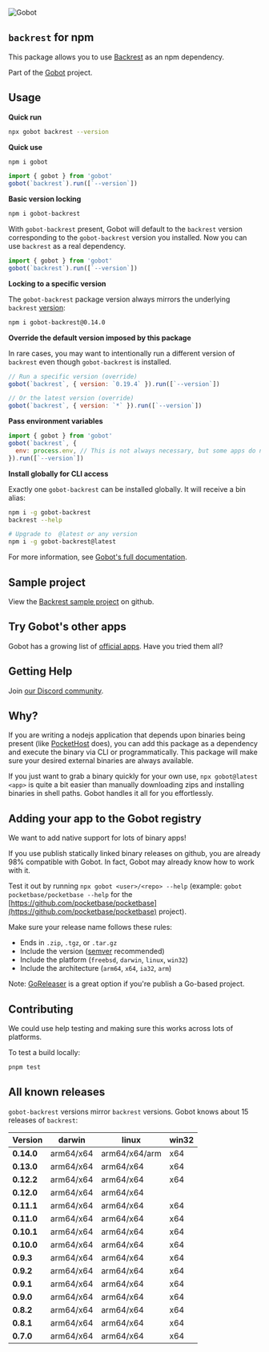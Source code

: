 ![Gobot](https://raw.githubusercontent.com/benallfree/gobot/v1.0.0-alpha.23/assets/gobot-banner-300x.png)

## `backrest` for npm

This package allows you to use [Backrest](https://github.com/garethgeorge/backrest) as an npm dependency.

Part of the [Gobot](https://www.npmjs.com/package/gobot) project.

## Usage

**Quick run**

```bash
npx gobot backrest --version
```

**Quick use**

```bash
npm i gobot
```

```js
import { gobot } from 'gobot'
gobot(`backrest`).run([`--version`])
```

**Basic version locking**

```bash
npm i gobot-backrest
```

With `gobot-backrest` present, Gobot will default to the `backrest` version corresponding to the `gobot-backrest` version you installed. Now you can use `backrest` as a real dependency.

```js
import { gobot } from 'gobot'
gobot(`backrest`).run([`--version`])
```

**Locking to a specific version**

The `gobot-backrest` package version always mirrors the underlying `backrest` [version](#known-versions):

```bash
npm i gobot-backrest@0.14.0
```

**Override the default version imposed by this package**

In rare cases, you may want to intentionally run a different version of `backrest` even though `gobot-backrest` is installed.

```js
// Run a specific version (override)
gobot(`backrest`, { version: `0.19.4` }).run([`--version`])

// Or the latest version (override)
gobot(`backrest`, { version: `*` }).run([`--version`])
```

**Pass environment variables**

```js
import { gobot } from 'gobot'
gobot(`backrest`, {
  env: process.env, // This is not always necessary, but some apps do need it
}).run([`--version`])
```

**Install globally for CLI access**

Exactly one `gobot-backrest` can be installed globally. It will receive a bin alias:

```bash
npm i -g gobot-backrest
backrest --help

# Upgrade to  @latest or any version
npm i -g gobot-backrest@latest
```

For more information, see [Gobot's full documentation](https://github.com/benallfree/gobot).



## Sample project

View the [Backrest sample project](https://github.com/benallfree/gobot/tree/v1.0.0-alpha.23/src/apps/backrest/sample-project) on github.

## Try Gobot's other apps

Gobot has a growing list of [official apps](https://www.npmjs.com/package/gobot#official-gobot-apps). Have you tried them all?

## Getting Help

Join [our Discord community](https://discord.gg/977kMmFnXc).

## Why?

If you are writing a nodejs application that depends upon binaries being present (like [PocketHost](https://github.com/pockethost/pockethost) does), you can add this package as a dependency and execute the binary via CLI or programmatically. This package will make sure your desired external binaries are always available.

If you just want to grab a binary quickly for your own use, `npx gobot@latest <app>` is quite a bit easier than manually downloading zips and installing binaries in shell paths. Gobot handles it all for you effortlessly.

## Adding your app to the Gobot registry

We want to add native support for lots of binary apps!

If you use publish statically linked binary releases on github, you are already 98% compatible with Gobot. In fact, Gobot may already know how to work with it.

Test it out by running `npx gobot <user>/<repo> --help` (example: `gobot pocketbase/pocketbase --help` for the [https://github.com/pocketbase/pocketbase](https://github.com/pocketbase/pocketbase) project).

Make sure your release name follows these rules:

- Ends in `.zip`, `.tgz`, or `.tar.gz`
- Include the version ([semver](https://semver.org) recommended)
- Include the platform (`freebsd`, `darwin`, `linux`, `win32`)
- Include the architecture (`arm64`, `x64`, `ia32`, `arm`)

Note: [GoReleaser](https://goreleaser.com/) is a great option if you're publish a Go-based project.

## Contributing

We could use help testing and making sure this works across lots of platforms.

To test a build locally:

```bash
pnpm test
```


## All known releases

`gobot-backrest` versions mirror `backrest` versions. Gobot knows about 15 releases of `backrest`:

| Version    | darwin    | linux         | win32 |
| ---------- | --------- | ------------- | ----- |
| **0.14.0** | arm64/x64 | arm64/x64/arm | x64   |
| **0.13.0** | arm64/x64 | arm64/x64     | x64   |
| **0.12.2** | arm64/x64 | arm64/x64     | x64   |
| **0.12.0** | arm64/x64 | arm64/x64     |       |
| **0.11.1** | arm64/x64 | arm64/x64     | x64   |
| **0.11.0** | arm64/x64 | arm64/x64     | x64   |
| **0.10.1** | arm64/x64 | arm64/x64     | x64   |
| **0.10.0** | arm64/x64 | arm64/x64     | x64   |
| **0.9.3**  | arm64/x64 | arm64/x64     | x64   |
| **0.9.2**  | arm64/x64 | arm64/x64     | x64   |
| **0.9.1**  | arm64/x64 | arm64/x64     | x64   |
| **0.9.0**  | arm64/x64 | arm64/x64     | x64   |
| **0.8.2**  | arm64/x64 | arm64/x64     | x64   |
| **0.8.1**  | arm64/x64 | arm64/x64     | x64   |
| **0.7.0**  | arm64/x64 | arm64/x64     | x64   |
